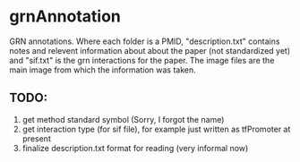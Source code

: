 # grnAnnotation
GRN annotations. Where each folder is a PMID, "description.txt" contains notes and relevent information about about the paper (not standardized yet) and "sif.txt" is the grn interactions for the paper. The image files are the main image from which the information was taken. 

## TODO:
1. get method standard symbol (Sorry, I forgot the name) 
2. get interaction type (for sif file), for example just written as tfPromoter at present 
3. finalize description.txt format for reading (very informal now) 

